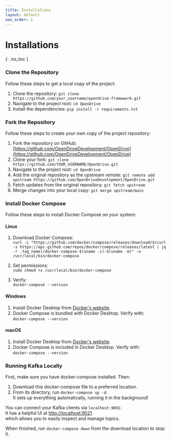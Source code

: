 ```yaml
---
title: Installations
layout: default
nav_order: 2
---
```


# Installations
{: .no_toc }

### **Clone the Repository**
Follow these steps to get a local copy of the project:
1. Clone the repository: `git clone https://github.com/your_username/opendrive-framework.git`
2. Navigate to the project root: `cd OpenDrive`
3. Install the dependencies: `pip install -r requirements.txt`

### **Fork the Repository**
Follow these steps to create your own copy of the project repository:

1. Fork the repository on GitHub: [https://github.com/OpenDriveDevelopment/OpenDrive](https://github.com/OpenDriveDevelopment/OpenDrive)
2. Clone your fork: `git clone https://github.com/YOUR_USERNAME/OpenDrive.git`
3. Navigate to the project root: `cd OpenDrive`
4. Add the original repository as the upstream remote: `git remote add upstream https://github.com/OpenDriveDevelopment/OpenDrive.git`
5. Fetch updates from the original repository: `git fetch upstream`
6. Merge changes into your local copy: `git merge upstream/main`

### **Install Docker Compose**
Follow these steps to install Docker Compose on your system:

#### **Linux**
1. Download Docker Compose:  
   `curl -L "https://github.com/docker/compose/releases/download/$(curl -s https://api.github.com/repos/docker/compose/releases/latest | jq -r .tag_name)/docker-compose-$(uname -s)-$(uname -m)" -o /usr/local/bin/docker-compose`
   
2. Set permissions:  
   `sudo chmod +x /usr/local/bin/docker-compose`

3. Verify:  
   `docker-compose --version`

#### **Windows**
1. Install Docker Desktop from [Docker's website](https://www.docker.com/products/docker-desktop).
2. Docker Compose is bundled with Docker Desktop. Verify with:  
   `docker-compose --version`

#### **macOS**
1. Install Docker Desktop from [Docker's website](https://www.docker.com/products/docker-desktop).
2. Docker Compose is included in Docker Desktop. Verify with:  
   `docker-compose --version`


### Running Kafka Locally

First, make sure you have docker-compose installed. Then:

1. Download this docker-compose file to a preferred location.
2. From its directory, run `docker-compose up -d`.  
   It sets up everything automatically, running it in the background!

You can connect your Kafka clients via `localhost:9092`.  
It has a helpful UI at [http://localhost:9021](http://localhost:9021)  
which allows you to easily inspect and manage topics.

When finished, run `docker-compose down` from the download location to stop it.

